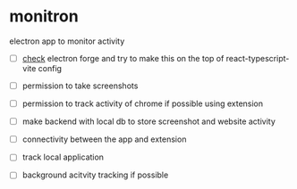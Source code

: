 # monitron
electron app to monitor activity

- [ ] [check](https://www.electronforge.io/) electron forge and try to make this on the top of react-typescript-vite config

- [ ] permission to take screenshots

- [ ] permission to track activity of chrome if possible using extension

- [ ] make backend with local db to store screenshot and website activity

- [ ] connectivity between the app and extension

- [ ] track local application

- [ ] background acitvity tracking if possible